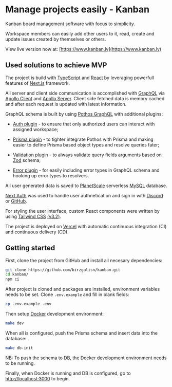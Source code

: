# Manage projects easily - Kanban

Kanban board management software with focus to simplicity.

Workspace members can easily add other users to it, read, create and update issues created by themselves or others.

View live version now at: [https://www.kanban.lv](https://www.kanban.lv)

## Used solutions to achieve MVP

The project is build with [TypeScript](https://www.typescriptlang.org) and [React](https://reactjs.org) by leveraging powerfull features of [Next.js](https://nextjs.org) framework.

All server and client side communication is accomplished with [GraphQL](https://graphql.org) via [Apollo Client](https://www.apollographql.com) and [Apollo Server](https://www.apollographql.com). Client side fetched data is memory cached and after each request is updated with latest information.

GraphQL schema is built by using [Pothos GraphQL](https://pothos-graphql.dev) with additional plugins:

- [Auth plugin](https://pothos-graphql.dev/docs/plugins/scope-auth) - to ensure that only authorized users can interact with assigned workspace;

- [Prisma plugin](https://pothos-graphql.dev/docs/plugins/prisma) - to tighter integrate Pothos with Prisma and making easier to define Prisma based object types and resolve queries fater;

- [Validation plugin](https://pothos-graphql.dev/docs/plugins/validation) - to always validate query fields arguments based on [Zod](https://zod.dev) schema;

- [Error plugin](https://pothos-graphql.dev/docs/plugins/errors) - for easily including error types in GraphQL schema and hooking up error types to resolvers.

All user generated data is saved to [PlanetScale](https://planetscale.com) serverless [MySQL](https://www.mysql.com) database.

[Next Auth](https://next-auth.js.org) was used to handle user authnetication and sign in with [Discord](https://discord.com) or [GitHub](https://github.com).

For styling the user interface, custom React components were written by using [Tailwind CSS](https://tailwindcss.com/) [(v3.2)](https://tailwindcss.com/blog/tailwindcss-v3-2).

The project is deployed on [Vercel](https://vercel.com) with automatic continuous integration (CI) and continuous delivery (CD).

## Getting started

First, clone the project from GitHub and install all necesary dependencies:

```bash
git clone https://github.com/birzgalisn/kanban.git
cd kanban/
npm ci
```

After project is cloned and packages are installed, environment variables needs to be set. Clone `.env.example` and fill in blank fields:

```bash
cp .env.example .env
```

Then setup [Docker](https://www.docker.com) development environment:

```bash
make dev
```

When all is configured, push the Prisma schema and insert data into the database:

```bash
make db-init
```

NB: To push the schema to DB, the Docker development environment needs to be running.

Finally, when Docker is running and DB is configured, go to [http://localhost:3000](http://localhost:3000/) to begin.
